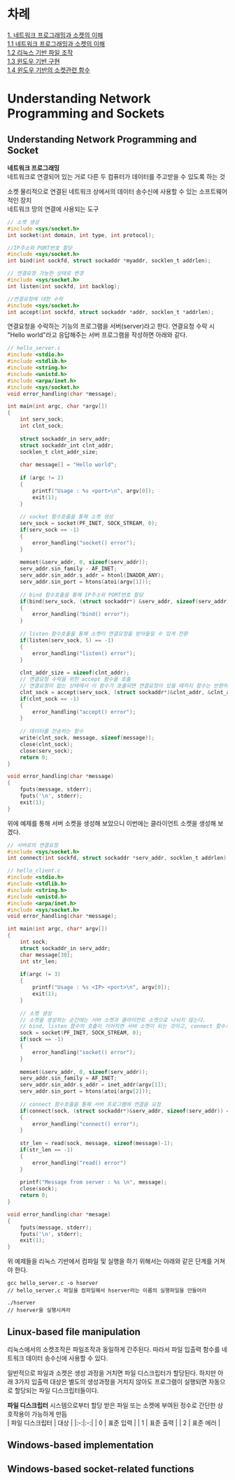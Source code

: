 # 차례

[1. 네트워크 프로그래밍과 소켓의 이해](#understanding-network-programming-and-sockets)         
[1.1 네트워크 프로그래밍과 소켓의 이해](#understanding-network-programming-and-socket)             
[1.2 리눅스 기반 파일 조작](#linux-based-file-manipulation)           
[1.3 윈도우 기반 구현](#windows-based-implementation)              
[1.4 윈도우 기반의 소켓관련 함수](#windows-based-socket-related-functions)   

# Understanding Network Programming and Sockets   

## Understanding Network Programming and Socket    

**네트워크 프로그래밍**    
네트워크로 연결되어 있는 거로 다른 두 컴퓨터가 데이터를 주고받을 수 있도록 하는 것

소켓
물리적으로 연결된 네트워크 상에서의 데이터 송수신에 사용할 수 있는 소프트웨어적인 장치      
네트워크 망의 연결에 사용되는 도구

```C
// 소켓 생성
#include <sys/socket.h>
int socket(int domain, int type, int protocol);
```

```C
//IP주소와 PORT번호 할당
#include <sys/socket.h>
int bind(int sockfd, struct sockaddr *myaddr, socklen_t addrlen);
```

```C
// 연결요청 가능한 상태로 변경
#include <sys/socket.h>
int listen(int sockfd, int backlog);
```

```C
//연결요청에 대한 수락
#include <sys/socket.h>
int accept(int sockfd, struct sockaddr *addr, socklen_t *addrlen);
```

연결요청을 수락하는 기능의 프로그램을 서버(server)라고 한다. 연결요청 수락 시 "Hello world"라고 응답해주는 서버 프로그램을 작성하면 아래와 같다.
```C
// hello_server.c
#include <stdio.h>
#include <stdlib.h>
#include <string.h>
#include <unistd.h>
#include <arpa/inet.h>
#include <sys/socket.h>
void error_handling(char *message);

int main(int argc, char *argv[])
{
    int serv_sock;
    int clnt_sock;
    
    struct sockaddr_in serv_addr;
    struct sockaddr_int clnt_addr;
    socklen_t clnt_addr_size;
    
    char message[] = "Hello world";
    
    if (argc != 2)
    {
        printf("Usage : %s <port>\n", argv[0]);
        exit(1);
    }
    
    // socket 함수호출을 통해 소켓 생성
    serv_sock = socket(PF_INET, SOCK_STREAM, 0);
    if(serv_sock == -1)
    {
        error_handling("socket() error");
    }
    
    memset(&serv_addr, 0, sizeof(serv_addr));
    serv_addr.sin_family - AF_INET;
    serv_addr.sin_addr.s_addr = htonl(INADDR_ANY);
    serv_addr.sin_port = htons(atoi(argv[1]));
    
    // bind 함수호출을 통해 IP주소와 PORT번호 할당
    if(bind(serv_sock, (struct sockaddr*) &serv_addr, sizeof(serv_addr)) == -1)
    {
        error_handling("bind() error");
    }
    
    // listen 함수호출을 통해 소켓이 연결요청을 받아들일 수 있게 전환
    if(listen(serv_sock, 5) == -1)
    {
        error_handling("listen() error");
    }
    
    clnt_addr_size = sizeof(clnt_addr);
    // 연결요청 수락을 위한 accept 함수를 호출
    // 연결요청이 없는 상태에서 이 함수가 호출되면 연결요청이 있을 때까지 함수는 반환하지 않는다.
    clnt_sock = accept(serv_sock, (struct sockaddr*)&clnt_addr, &clnt_addr_size);
    if(clnt_sock == -1)
    {
        error_handling("accept() error");
    }
    
    // 데이터를 전송하는 함수
    write(clnt_sock, message, sizeof(message));
    close(clnt_sock);
    close(serv_sock);
    return 0;
}

void error_handling(char *message)
{
    fputs(message, stderr);
    fputs('\n', stderr);
    exit(1);
}
```
위에 예제를 통해 서버 소켓을 생성해 보았으니 이번에는 클라이언트 소켓을 생성해 보겠다.
```C
// 서버로의 연결요청
#include <sys/socket.h>
int connect(int sockfd, struct sockaddr *serv_addr, socklen_t addrlen);
```

```C
// hello_client.c
#include <stdio.h>
#include <stdlib.h>
#include <string.h>
#include <unistd.h>
#include <arpa/inet.h>
#include <sys/socket.h>
void error_handling(char *message);

int main(int argc, char* argv[])
{
    int sock;
    struct sockaddr_in serv_addr;
    char message[30];
    int str_len;
    
    if(argc != 3)
    {
        printf("Usage : %s <IP> <port>\n", argv[0]);
        exit(1);
    }
    
    // 소켓 생성
    // 소켓을 생성하는 순간에는 서버 소켓과 클라이언트 소켓으로 나뉘지 않는다.
    // bind, listen 함수의 호출이 이어지면 서버 소켓이 되는 것이고, connect 함수가 호출로 이어지면 클라이언트 소켓이 되는 것이다.
    sock = socket(PF_INET, SOCK_STREAM, 0);
    if(sock == -1)
    {
        error_handling("socket() error");
    }
    
    memset(&serv_addr, 0, sizeof(serv_addr));
    serv_addr.sin_family = AF_INET;
    serv_addr.sin_addr.s_addr = inet_addr(argv[1]);
    serv_addr.sin_port = htons(atoi(argv[2]));
    
    // connect 함수호출을 통해 서버 프로그램에 연결을 요청
    if(connect(sock, (struct sockaddr*)&serv_addr, sizeof(serv_addr)) == -1)
    {
        error_handling("connect() error");
    }
    
    str_len = read(sock, message, sizeof(message)-1);
    if(str_len == -1)
    {
        error_handling("read() error")
    }
    
    printf("Message from server : %s \n", message);
    close(sock);
    return 0;
}

void error_handling(char *mesage)
{
    fputs(message, stderr);
    fputs('\n', stderr);
    exit(1);
}
```

위 예제들을 리눅스 기반에서 컴파일 및 실행을 하기 위해서는 아래와 같은 단계를 거쳐야 한다.

```
gcc hello_server.c -o hserver
// hello_server.c 파일을 컴파일해서 hserver라는 이름의 실행파일을 만들어라 

./hserver
// hserver을 실행시켜라
```

## Linux-based file manipulation           

리눅스에서의 소켓조작은 파일조작과 동일하게 간주된다. 따라서 파일 입출력 함수를 네트워크 데이터 송수신에 사용할 수 있다. 

일반적으로 파일과 소켓은 생성 과정을 거치면 파일 디스크립터가 할당된다. 하지만 아래 3가지 입출력 대상은 별도의 생성과정을 거치지 않아도 프로그램이 실행되면 자동으로 할당되는 파일 디스크립터들이다. 

**파일 디스크립터** 
시스템으로부터 할당 받은 파일 또는 소켓에 부여된 정수로 간단한 상호작용이 가능하게 만듬         
| 파일 디스크립터 | 대상 |
|:-:|:-:|
| 0 | 표준 입력 |
| 1 | 표준 출력 |
| 2 | 표준 에러 |



## Windows-based implementation              

## Windows-based socket-related functions  
